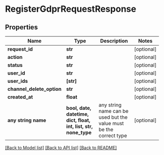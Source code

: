 # RegisterGdprRequestResponse


## Properties
Name | Type | Description | Notes
------------ | ------------- | ------------- | -------------
**request_id** | **str** |  | [optional] 
**action** | **str** |  | [optional] 
**status** | **str** |  | [optional] 
**user_id** | **str** |  | [optional] 
**user_ids** | **[str]** |  | [optional] 
**channel_delete_option** | **str** |  | [optional] 
**created_at** | **float** |  | [optional] 
**any string name** | **bool, date, datetime, dict, float, int, list, str, none_type** | any string name can be used but the value must be the correct type | [optional]

[[Back to Model list]](../README.md#documentation-for-models) [[Back to API list]](../README.md#documentation-for-api-endpoints) [[Back to README]](../README.md)


